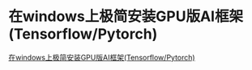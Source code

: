 # 在windows上极简安装GPU版AI框架(Tensorflow/Pytorch)
[在windows上极简安装GPU版AI框架(Tensorflow/Pytorch)](https://aiwithcloud.com/2021/11/28/%e5%9c%a8windows%e4%b8%8a%e6%9e%81%e7%ae%80%e5%ae%89%e8%a3%85gpu%e7%89%88ai%e6%a1%86%e6%9e%b6/)